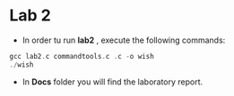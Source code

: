 # Lab 2

- In order tu run **lab2** , execute the following commands:
```c++
gcc lab2.c commandtools.c .c -o wish
./wish
```

- In **Docs** folder you will find the laboratory report.
